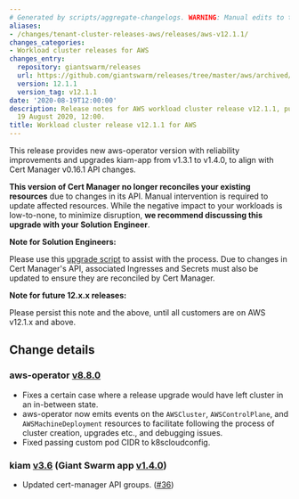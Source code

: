 ```yaml
---
# Generated by scripts/aggregate-changelogs. WARNING: Manual edits to this files will be overwritten.
aliases:
- /changes/tenant-cluster-releases-aws/releases/aws-v12.1.1/
changes_categories:
- Workload cluster releases for AWS
changes_entry:
  repository: giantswarm/releases
  url: https://github.com/giantswarm/releases/tree/master/aws/archived/v12.1.1
  version: 12.1.1
  version_tag: v12.1.1
date: '2020-08-19T12:00:00'
description: Release notes for AWS workload cluster release v12.1.1, published on
  19 August 2020, 12:00.
title: Workload cluster release v12.1.1 for AWS
---
```


This release provides new aws-operator version with reliability improvements and upgrades kiam-app from v1.3.1 to v1.4.0, to align with Cert Manager v0.16.1 API changes.

**This version of Cert Manager no longer reconciles your existing resources** due to changes in its API. Manual intervention is required to update affected resources. While the negative impact to your workloads is low-to-none, to minimize disruption, **we recommend discussing this upgrade with your Solution Engineer**.

**Note for Solution Engineers:**

Please use this [upgrade script](https://github.com/giantswarm/cert-manager-app/blob/master/files/migrate-v090-to-v200.sh) to assist with the process. Due to changes in Cert Manager's API, associated Ingresses and Secrets must also be updated to ensure they are reconciled by Cert Manager.

**Note for future 12.x.x releases:**

Please persist this note and the above, until all customers are on AWS v12.1.x and above.

## Change details

### aws-operator [v8.8.0](https://github.com/giantswarm/aws-operator/blob/master/CHANGELOG.md#876---2020-08-11)

- Fixes a certain case where a release upgrade would have left cluster in an in-between state.
- aws-operator now emits events on the `AWSCluster`, `AWSControlPlane`, and `AWSMachineDeployment` resources to facilitate following the process of cluster creation, upgrades etc., and debugging issues.
- Fixed passing custom pod CIDR to k8scloudconfig.

### kiam [v3.6](https://github.com/uswitch/kiam/blob/master/CHANGELOG.md#v36) (Giant Swarm app [v1.4.0](https://github.com/giantswarm/kiam-app/releases/tag/v1.4.0))

- Updated cert-manager API groups. ([#36](https://github.com/giantswarm/kiam-app/pull/36))

